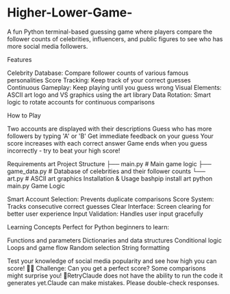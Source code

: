 # Higher-Lower-Game-
A fun Python terminal-based guessing game where players compare the follower counts of celebrities, influencers, and public figures to see who has more social media followers.

Features

Celebrity Database: Compare follower counts of various famous personalities
Score Tracking: Keep track of your correct guesses
Continuous Gameplay: Keep playing until you guess wrong
Visual Elements: ASCII art logo and VS graphics using the art library
Data Rotation: Smart logic to rotate accounts for continuous comparisons

How to Play

Two accounts are displayed with their descriptions
Guess who has more followers by typing 'A' or 'B'
Get immediate feedback on your guess
Your score increases with each correct answer
Game ends when you guess incorrectly - try to beat your high score!

Requirements
art
Project Structure
├── main.py          # Main game logic
├── game_data.py     # Database of celebrities and their follower counts
└── art.py           # ASCII art graphics
Installation & Usage
bashpip install art
python main.py
Game Logic

Smart Account Selection: Prevents duplicate comparisons
Score System: Tracks consecutive correct guesses
Clear Interface: Screen clearing for better user experience
Input Validation: Handles user input gracefully

Learning Concepts
Perfect for Python beginners to learn:

Functions and parameters
Dictionaries and data structures
Conditional logic
Loops and game flow
Random selection
String formatting

Test your knowledge of social media popularity and see how high you can score! 📱✨
Challenge: Can you get a perfect score? Some comparisons might surprise you! 🤔RetryClaude does not have the ability to run the code it generates yet.Claude can make mistakes. Please double-check responses.
